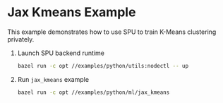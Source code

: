 # Jax Kmeans Example

This example demonstrates how to use SPU to train K-Means clustering privately.

1. Launch SPU backend runtime

    ```sh
    bazel run -c opt //examples/python/utils:nodectl -- up
    ```

2. Run `jax_kmeans` example

    ```sh
    bazel run -c opt //examples/python/ml/jax_kmeans
    ```
